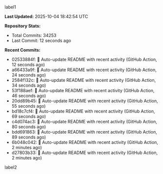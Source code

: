 
label1 
<!-- ACTIVITY_START -->
**Last Updated:** 2025-10-04 18:42:54 UTC

**Repository Stats:**
- Total Commits: 34253
- Last Commit: 12 seconds ago

**Recent Commits:**
- 02533884f: 🤖 Auto-update README with recent activity (GitHub Action, 12 seconds ago)
- a66433a9f: 🤖 Auto-update README with recent activity (GitHub Action, 24 seconds ago)
- 2584f132c: 🤖 Auto-update README with recent activity (GitHub Action, 34 seconds ago)
- 53f188aef: 🤖 Auto-update README with recent activity (GitHub Action, 46 seconds ago)
- 20dd89b45: 🤖 Auto-update README with recent activity (GitHub Action, 55 seconds ago)
- bd18c7cf4: 🤖 Auto-update README with recent activity (GitHub Action, 69 seconds ago)
- c4d074ac3: 🤖 Auto-update README with recent activity (GitHub Action, 80 seconds ago)
- bdd691863: 🤖 Auto-update README with recent activity (GitHub Action, 89 seconds ago)
- 6b048c042: 🤖 Auto-update README with recent activity (GitHub Action, 2 minutes ago)
- d27803b33: 🤖 Auto-update README with recent activity (GitHub Action, 2 minutes ago)
<!-- ACTIVITY_END -->

label2
